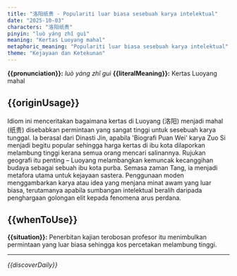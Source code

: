 ```yaml
---
title: "洛阳纸贵 - Populariti luar biasa sesebuah karya intelektual"
date: "2025-10-03"
characters: "洛阳纸贵"
pinyin: "luò yáng zhǐ guì"
meaning: "Kertas Luoyang mahal"
metaphoric_meaning: "Populariti luar biasa sesebuah karya intelektual"
theme: "Kejayaan dan Ketekunan"
---
```


**{{pronunciation}}:** *luò yáng zhǐ guì*
**{{literalMeaning}}:** Kertas Luoyang mahal

## {{originUsage}}

Idiom ini menceritakan bagaimana kertas di Luoyang (洛阳) menjadi mahal (纸贵) disebabkan permintaan yang sangat tinggi untuk sesebuah karya tunggal. Ia berasal dari Dinasti Jin, apabila 'Biografi Puan Wei' karya Zuo Si menjadi begitu popular sehingga harga kertas di ibu kota dilaporkan melambung tinggi kerana semua orang mencari salinannya. Rujukan geografi itu penting – Luoyang melambangkan kemuncak kecanggihan budaya sebagai sebuah ibu kota purba. Semasa zaman Tang, ia menjadi metafora utama untuk kejayaan sastera. Penggunaan moden menggambarkan karya atau idea yang menjana minat awam yang luar biasa, terutamanya apabila sumbangan intelektual beralih daripada penghargaan golongan elit kepada fenomena arus perdana.

## {{whenToUse}}

**{{situation}}:** Penerbitan kajian terobosan profesor itu menimbulkan permintaan yang luar biasa sehingga kos percetakan melambung tinggi.

---

*{{discoverDaily}}*
